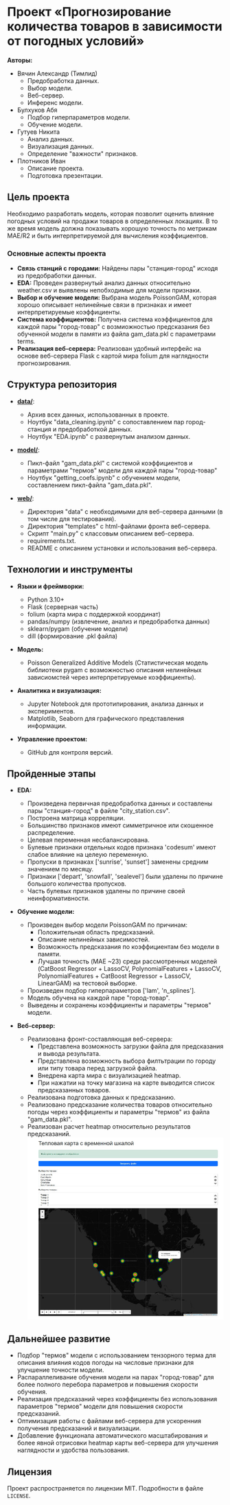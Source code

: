 # Проект «Прогнозирование количества товаров в зависимости от погодных условий»

**Авторы:**  
- Вячин Александр (Тимлид)
  - Предобработка данных.
  - Выбор модели.
  - Веб-сервер.
  - Инференс модели.
- Булхуков Абя
  - Подбор гиперпараметров модели.
  - Обучение модели.
- Гутуев Никита
  - Анализ данных.
  - Визуализация данных.
  - Определение "важности" признаков.
- Плотников Иван
  - Описание проекта.
  - Подготовка презентации. 

## Цель проекта

Необходимо разработать модель, которая позволит оценить влияние погодных условий на продажи товаров в определенных локациях. В то же время модель должна показывать хорошую точность по метрикам MAE/R2 и быть интерпретируемой для вычисления коэффициентов.

### Основные аспекты проекта

- **Связь станций с городами:** Найдены пары "станция-город" исходя из предобработки данных.
- **EDA:** Проведен развернутый анализ данных относительно weather.csv и выявлены непобходимые для модели признаки.
- **Выбор и обучение модели:** Выбрана модель PoissonGAM, которая хорошо описывает нелинейные связи в признаках и имеет интерпретируемые коэффициенты.
- **Система коэффициентов:** Получена система коэффициентов для каждой пары "город-товар" с возмиожностью предсказания без обученной модели в памяти из файла gam_data.pkl с параметрами terms.
- **Реализация веб-сервера:** Реализован удобный интерфейс на основе веб-сервера Flask с картой мира folium для наглядности прогнозирования.

## Структура репозитория

- [**data/**](./data/):
  - Архив всех данных, использованных в проекте.
  - Ноутбук "data_cleaning.ipynb" с сопоставлением пар город-станция и предобработкой данных.
  - Ноутбук "EDA.ipynb" с развернутым анализом данных.

- [**model/**](./analysis/):
  - Пикл-файл "gam_data.pkl" с системой коэффициентов и параметрами "термов" модели для каждой пары "город-товар"
  - Ноутбук "getting_coefs.ipynb" с обучением модели, составлением пикл-файла "gam_data.pkl". 

- [**web/**](./web/):
  - Директория "data" с необходимыми для веб-сервера данными (в том числе для тестирования).
  - Директория "templates" с html-файлами фронта веб-сервера.
  - Скрипт "main.py" с классовым описанием веб-сервера.
  - requirements.txt.
  - README с описанием установки и использования веб-сервера.

## Технологии и инструменты

- **Языки и фреймворки:**  
  - Python 3.10+  
  - Flask (серверная часть)
  - folium (карта мира с поддержкой координат)
  - pandas/numpy (извлечение, анализ и предобработка данных)
  - sklearn/pygam (обучение модели)
  - dill (формирование .pkl файла)
  
- **Модель:**  
  - Poisson Generalized Additive Models (Статистическая модель библиотеки pygam с возможностью описания нелинейных зависиомстей через интерпретируемые коэффициенты).

- **Аналитика и визуализация:**  
  - Jupyter Notebook для прототипирования, анализа данных и экспериментов.
  - Matplotlib, Seaborn для графического представления информации.

- **Управление проектом:**  
  - GitHub для контроля версий.

## Пройденные этапы

- **EDA:**  
  - Произведена первичная предобработка данных и составлены пары "станция-город" в файле "city_station.csv".
  - Построена матрица корреляции.
  - Большинство признаков имеют симметричное или скошенное распределение.
  - Целевая переменная несбалансирована. 
  - Булевые признаки отдельных кодов признака 'codesum' имеют слабое влияние на целеую переменную.
  - Пропуски в признаках ['sunrise', 'sunset'] заменены средним значением по месяцу.
  - Признаки ['depart', 'snowfall', 'sealevel'] были удалены по причине большого количества пропусков.
  - Часть булевых признаков удалены по причине своей неинформативности.

- **Обучение модели:**  
  - Произведен выбор модели PoissonGAM по причинам:
    -  Положительная область предсказаний.
    -  Описание нелинейных зависимостей.
    -  Возможность предсказания по коэффициентам без модели в памяти.
    -  Лучшая точность (MAE ~23) среди рассмотренных моделей (CatBoost Regressor + LassoCV, PolynomialFeatures + LassoCV, PolynomialFeatures + CatBoost Regressor + LassoCV, LinearGAM)  на тестовой выборке.
  - Произведен подбор гиперпараметров ['lam', 'n_splines'].
  - Модель обучена на каждой паре "город-товар".
  - Выведены и сохранены коэффициенты и параметры "термов" модели.

- **Веб-сервер:**  
  - Реализована фронт-составляющая веб-сервера:
    - Представлена возможность загрузки файла для предсказания и вывода результата.
    - Представлена возможность выбора филтьтрации по городу или типу товара перед загрузкой файла.
    - Внедрена карта мира с визуализацией heatmap.
    - При нажатии на точку магазина на карте выводится список предсказанных товаров. 
  - Реализована подготовка данных к предсказанию.
  - Реализовано предсказание количества товаров относительно погоды через коэффициенты и параметры "термов" из файла "gam_data.pkl".
  - Реализован расчет heatmap относительно результатов предсказаний.
![image](web.jpg)

## Дальнейшее развитие

- Подбор "термов" модели с использованием тензорного терма для описания влияния кодов погоды на числовые признаки для улучшение точности модели.
- Распараллеливание обучения модели на парах "город-товар" для более полного перебора параметров и повышения скорости обучения.
- Реализация предсказаний через коэффициенты без использования параметров "термов" модели для повышения скорости предсказаний.
- Оптимизация работы с файлами веб-сервера для ускоренния получения предсказаний и визуализации.
- Добавление функционала автоматического масштабирования и более явной отрисовки heatmap карты веб-сервера для улучшения наглядности и удобства пользования.

## Лицензия

Проект распространяется по лицензии MIT. Подробности в файле `LICENSE`.
